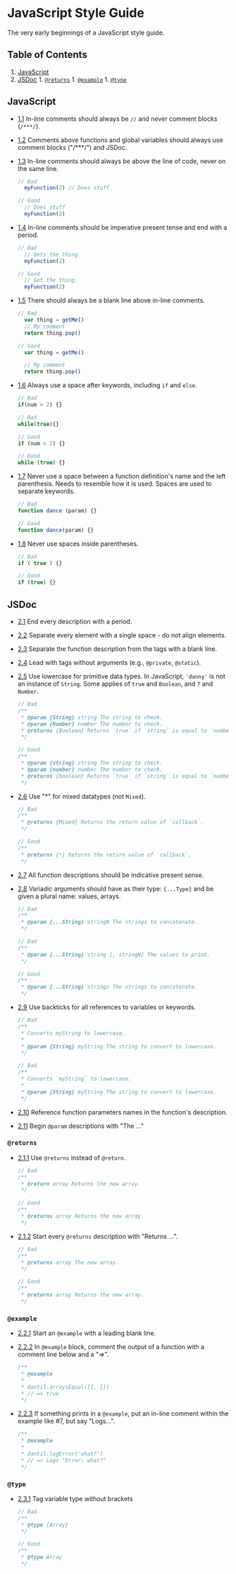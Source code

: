 # JavaScript Style Guide
The very early beginnings of a JavaScript style guide.


## Table of Contents

  1. [JavaScript](#javascript)
  1. [JSDoc](#jsdoc)
    1. [`@returns`](#returns)
    1. [`@example`](#example)
    1. [`@type`](#type)

## JavaScript

- [1.1](#1.1) <a name='1.1'></a> In-line comments should always be `//` and never comment blocks (`/***/`).
- [1.2](#1.2) <a name='1.2'></a> Comments above functions and global variables should always use comment blocks ("/***/") and JSDoc.
- [1.3](#1.3) <a name='1.3'></a> In-line comments should always be above the line of code, never on the same line.

  ```javascript
  // Bad
    myFunction(2) // Does stuff

  // Good
    // Does stuff
    myFunction(2)
  ```

- [1.4](#1.4) <a name='1.4'></a> In-line comments should be imperative present tense and end with a period.

  ```javascript
  // Bad
    // Gets the thing
    myFunction(2)

  // Good
    // Get the thing.
    myFunction(2)
  ```

- [1.5](#1.5) <a name='1.5'></a> There should always be a blank line above in-line comments.

  ```javascript
  // Bad
    var thing = getMe()
    // My comment
    return thing.pop()

  // Good
    var thing = getMe()

    // My comment
    return thing.pop()
  ```

- [1.6](#1.6) <a name='1.6'></a> Always use a space after keywords, including `if` and `else`.

  ```javascript
  // Bad
  if(num > 2) {}

  // Bad
  while(true){}

  // Good
  if (num > 2) {}

  // Good
  while (true) {}
  ```

- [1.7](#1.7) <a name='1.7'></a> Never use a space between a function definition's name and the left parenthesis. Needs to resemble how it is used. Spaces are used to separate keywords.

  ```javascript
  // Bad
  function dance (param) {}

  // Good
  function dance(param) {}
  ```

- [1.8](#1.8) <a name='1.8'></a> Never use spaces inside parentheses.

  ```javascript
  // Bad
  if ( true ) {}

  // Good
  if (true) {}
  ```

## JSDoc
- [2.1](#2.1) <a name='2.1'></a> End every description with a period.
- [2.2](#2.2) <a name='2.2'></a> Separate every element with a single space - do not align elements.
- [2.3](#2.3) <a name='2.3'></a> Separate the function description from the tags with a blank line.
- [2.4](#2.4) <a name='2.4'></a> Lead with tags without arguments (e.g., `@private`, `@static`).
- [2.5](#2.5) <a name='2.5'></a> Use lowercase for primitive data types. In JavaScript, `'danny'` is not an instance of `String`. Some applies of `true` and `Boolean`, and `7` and `Number`.

  ```javascript
  // Bad
  /**
   * @param {String} string The string to check.
   * @param {Number} number The number to check.
   * @returns {Boolean} Returns `true` if `string` is equal to `number`.
   */

  // Good
  /**
   * @param {string} string The string to check.
   * @param {number} number The number to check.
   * @returns {boolean} Returns `true` if `string` is equal to `number`.
   */
  ```

- [2.6](#2.6) <a name='2.6'></a> Use "*" for mixed datatypes (not `Mixed`).

  ```javascript
  // Bad
  /**
   * @returns {Mixed} Returns the return value of `callback`.
   */

  // Good
  /**
   * @returns {*} Returns the return value of `callback`.
   */
  ```

- [2.7](#2.7) <a name='2.7'></a> All function descriptions should be indicative present sense.
- [2.8](#2.8) <a name='2.8'></a> Variadic arguments should have as their type: `{...Type}` and be given a plural name: values, arrays.

  ```javascript
  // Bad
  /**
   * @param {...String} stringN The strings to concatenate.
   */

  // Bad
  /**
   * @param {...String} string [, stringN] The values to print.
   */

  // Good
  /**
   * @param {...String} strings The strings to concatenate.
   */
  ```

- [2.9](#2.9) <a name='2.9'></a> Use backticks for all references to variables or keywords.

  ```javascript
  // Bad
  /**
   * Converts myString to lowercase.
   *
   * @param {String} myString The string to convert to lowercase.
   */

  // Bad
  /**
   * Converts `myString` to lowercase.
   *
   * @param {String} myString The string to convert to lowercase.
   */
  ```

- [2.10](#2.10) <a name='2.10'></a> Reference function parameters names in the function's description.
- [2.11](#2.11) <a name='2.11'></a> Begin `@param` descriptions with "The ..."


### `@returns`
- [2.1.1](#2.1.1) <a name='2.1.1'></a> Use `@returns` instead of `@return`.

  ```javascript
  // Bad
  /**
   * @return array Returns the new array.
   */

  // Good
  /**
   * @returns array Returns the new array.
   */
  ```

- [2.1.2](#2.1.2) <a name='2.1.2'></a> Start every `@returns` description with "Returns ...".

  ```javascript
  // Bad
  /**
   * @returns array The new array.
   */

  // Good
  /**
   * @returns array Returns the new array.
   */
  ```

### `@example`
- [2.2.1](#2.2.1) <a name='2.2.1'></a> Start an `@example` with a leading blank line.
- [2.2.2](#2.2.2) <a name='2.2.2'></a> In `@example` block, comment the output of a function with a comment line below and a "=>".

  ```javascript
  /**
   * @example
   *
   * dantil.arraysEqual([], [])
   * // => true
   */
  ```

- [2.2.3](#2.2.3) <a name='2.2.3'></a> If something prints in a `@example`, put an in-line comment within the example like #7, but say "Logs...".
  ```javascript
  /**
   * @example
   *
   * dantil.logError('what?')
   * // => Logs "Error: what?"
   */
  ```

### `@type`
- [2.3.1](#2.3.1) <a name='2.3.1'></a> Tag variable type without brackets

  ```javascript
  // Bad
  /**
   * @type {Array}
   */

  // Good
  /**
   * @type Array
   */
  ```
